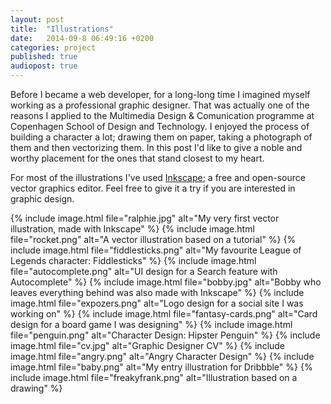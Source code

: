 ```yaml
---
layout: post
title:  "Illustrations"
date:   2014-09-8 06:49:16 +0200
categories: project
published: true
audiopost: true
---
```


Before I became a web developer, for a long-long time I imagined myself working as a professional graphic designer. That was actually one of the reasons I applied to the Multimedia Design & Comunication programme at Copenhagen School of Design and Technology. I enjoyed the process of building a character a lot; drawing them on paper, taking a photograph of them and then vectorizing them. In this post I'd like to give a noble and worthy placement for the ones that stand closest to my heart.

For most of the illustrations I've used [Inkscape](https://inkscape.org); a free and open-source vector graphics editor. Feel free to give it a try if you are interested in graphic design.

{% include image.html file="ralphie.jpg" alt="My very first vector illustration, made with Inkscape" %}
{% include image.html file="rocket.png" alt="A vector illustration based on a tutorial" %}
{% include image.html file="fiddlesticks.png" alt="My favourite League of Legends character: Fiddlesticks" %}
{% include image.html file="autocomplete.png" alt="UI design for a Search feature with Autocomplete" %}
{% include image.html file="bobby.jpg" alt="Bobby who leaves everything behind was also made with Inkscape" %}
{% include image.html file="expozers.png" alt="Logo design for a social site I was working on" %}
{% include image.html file="fantasy-cards.png" alt="Card design for a board game I was designing" %}
{% include image.html file="penguin.png" alt="Character Design: Hipster Penguin" %}
{% include image.html file="cv.jpg" alt="Graphic Designer CV" %}
{% include image.html file="angry.png" alt="Angry Character Design" %}
{% include image.html file="baby.png" alt="My entry illustration for Dribbble" %}
{% include image.html file="freakyfrank.png" alt="Illustration based on a drawing" %}